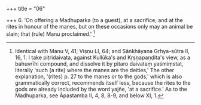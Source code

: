 +++
title = "06"

+++
6. 'On offering a Madhuparka (to a guest), at a sacrifice, and at the rites in honour of the manes, but on these occasions only may an animal be slain; that (rule) Manu proclaimed.' [^5] 


[^5]:  Identical with Manu V, 41; Viṣṇu LI, 64; and Sāṅkhāyana Gṛhya-sūtra II, 16, 1. I take piṭridaivata, against Kullūka's and Kṛṣṇapaṇḍita's view, as a bahuvrīhi compound, and dissolve it by pitaro daivataṃ yaśmiṃstat, literally 'such (a rite) where the manes are the deities,' The other explanation, '(rites) p. 27 to the manes or to the gods,' which is also grammatically correct, recommends itself less, because the rites to the gods are already included by the word yajñe, 'at a sacrifice.' As to the Madhuparka, see Āpastamba II, 4, 8, 8-9, and below XI, 1.
